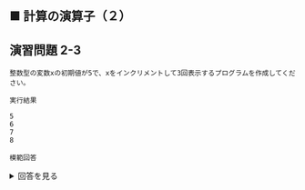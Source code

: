 ## ■ 計算の演算子（２）

## 演習問題 2-3

```
整数型の変数xの初期値が5で、xをインクリメントして3回表示するプログラムを作成してください。
```

`実行結果`

```
5
6
7
8
```

`模範回答`
<details>
<summary>回答を見る</summary>

```c
#include <stdio.h>

int main() {
    int x = 5;
    printf("%d\n", x);
    x++;
    printf("%d\n", x);
    x++;
    printf("%d\n", x);
    x++;
    printf("%d\n", x);
    return 0;
}
```
</details>